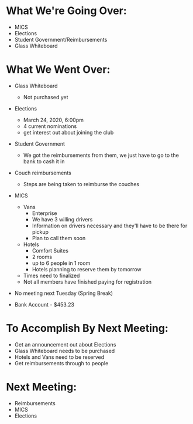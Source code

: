 # What We're Going Over:- MICS- Elections- Student Government/Reimbursements- Glass Whiteboard# What We Went Over:  - Glass Whiteboard	- Not purchased yet- Elections	- March 24, 2020, 6:00pm	- 4 current nominations	- get interest out about joining the club- Student Government	- We got the reimbursements from them, we just have to go to the bank to cash it in- Couch reimbursements	- Steps are being taken to reimburse the couches- MICS	- Vans		- Enterprise		- We have 3 willing drivers		- Information on drivers necessary and they'll have to be there for pickup		- Plan to call them soon	- Hotels		- Comfort Suites		- 2 rooms		- up to 6 people in 1 room		- Hotels planning to reserve them by tomorrow	- Times need to finalized	- Not all members have finished paying for registration- No meeting next Tuesday (Spring Break)- Bank Account - $453.23# To Accomplish By Next Meeting:  - Get an announcement out about Elections- Glass Whiteboard needs to be purchased- Hotels and Vans need to be reserved- Get reimbursements through to people# Next Meeting:- Reimbursements- MICS- Elections